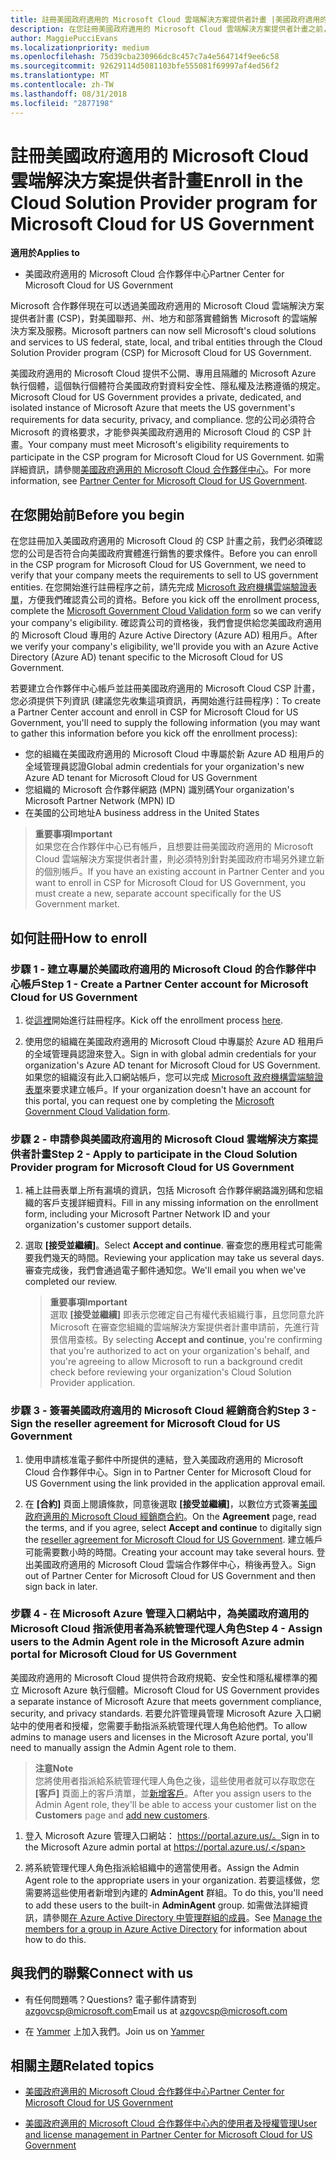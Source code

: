 ```yaml
---
title: 註冊美國政府適用的 Microsoft Cloud 雲端解決方案提供者計畫 |美國政府適用的 Microsoft Cloud 合作夥伴中心
description: 在您註冊美國政府適用的 Microsoft Cloud 雲端解決方案提供者計畫之前，請先深入了解 CSP 計畫需求。
author: MaggiePucciEvans
ms.localizationpriority: medium
ms.openlocfilehash: 75d39cba230966dc8c457c7a4e564714f9ee6c58
ms.sourcegitcommit: 92629114d5081103bfe555081f69997af4ed56f2
ms.translationtype: MT
ms.contentlocale: zh-TW
ms.lasthandoff: 08/31/2018
ms.locfileid: "2877198"
---
```

# <a name="enroll-in-the-cloud-solution-provider-program-for-microsoft-cloud-for-us-government"></a><span data-ttu-id="16a5c-103">註冊美國政府適用的 Microsoft Cloud 雲端解決方案提供者計畫</span><span class="sxs-lookup"><span data-stu-id="16a5c-103">Enroll in the Cloud Solution Provider program for Microsoft Cloud for US Government</span></span>

**<span data-ttu-id="16a5c-104">適用於</span><span class="sxs-lookup"><span data-stu-id="16a5c-104">Applies to</span></span>**

-  <span data-ttu-id="16a5c-105">美國政府適用的 Microsoft Cloud 合作夥伴中心</span><span class="sxs-lookup"><span data-stu-id="16a5c-105">Partner Center for Microsoft Cloud for US Government</span></span>

<span data-ttu-id="16a5c-106">Microsoft 合作夥伴現在可以透過美國政府適用的 Microsoft Cloud 雲端解決方案提供者計畫 (CSP)，對美國聯邦、州、地方和部落實體銷售 Microsoft 的雲端解決方案及服務。</span><span class="sxs-lookup"><span data-stu-id="16a5c-106">Microsoft partners can now sell Microsoft's cloud solutions and services to US federal, state, local, and tribal entities through the Cloud Solution Provider program (CSP) for Microsoft Cloud for US Government.</span></span> 

<span data-ttu-id="16a5c-107">美國政府適用的 Microsoft Cloud 提供不公開、專用且隔離的 Microsoft Azure 執行個體，這個執行個體符合美國政府對資料安全性、隱私權及法務遵循的規定。</span><span class="sxs-lookup"><span data-stu-id="16a5c-107">Microsoft Cloud for US Government provides a private, dedicated, and isolated instance of Microsoft Azure that meets the US government's requirements for data security, privacy, and compliance.</span></span> <span data-ttu-id="16a5c-108">您的公司必須符合 Microsoft 的資格要求，才能參與美國政府適用的 Microsoft Cloud 的 CSP 計畫。</span><span class="sxs-lookup"><span data-stu-id="16a5c-108">Your company must meet Microsoft's eligibility requirements to participate in the CSP program for Microsoft Cloud for US Government.</span></span> <span data-ttu-id="16a5c-109">如需詳細資訊，請參閱[美國政府適用的 Microsoft Cloud 合作夥伴中心](partner-center-for-microsoft-us-govt-cloud.md)。</span><span class="sxs-lookup"><span data-stu-id="16a5c-109">For more information, see [Partner Center for Microsoft Cloud for US Government](partner-center-for-microsoft-us-govt-cloud.md).</span></span>

## <a name="before-you-begin"></a><span data-ttu-id="16a5c-110">在您開始前</span><span class="sxs-lookup"><span data-stu-id="16a5c-110">Before you begin</span></span>

<span data-ttu-id="16a5c-111">在您註冊加入美國政府適用的 Microsoft Cloud 的 CSP 計畫之前，我們必須確認您的公司是否符合向美國政府實體進行銷售的要求條件。</span><span class="sxs-lookup"><span data-stu-id="16a5c-111">Before you can enroll in the CSP program for Microsoft Cloud for US Government, we need to verify that your company meets the requirements to sell to US government entities.</span></span> <span data-ttu-id="16a5c-112">在您開始進行註冊程序之前，請先完成 [Microsoft 政府機構雲端驗證表單](http://azuregov.microsoft.com/csp)，方便我們確認貴公司的資格。</span><span class="sxs-lookup"><span data-stu-id="16a5c-112">Before you kick off the enrollment process, complete the [Microsoft Government Cloud Validation form](http://azuregov.microsoft.com/csp) so we can verify your company's eligibility.</span></span> <span data-ttu-id="16a5c-113">確認貴公司的資格後，我們會提供給您美國政府適用的 Microsoft Cloud 專用的 Azure Active Directory (Azure AD) 租用戶。</span><span class="sxs-lookup"><span data-stu-id="16a5c-113">After we verify your company's eligibility, we'll provide you with an Azure Active Directory (Azure AD) tenant specific to the Microsoft Cloud for US Government.</span></span>  

<span data-ttu-id="16a5c-114">若要建立合作夥伴中心帳戶並註冊美國政府適用的 Microsoft Cloud CSP 計畫，您必須提供下列資訊 (建議您先收集這項資訊，再開始進行註冊程序)：</span><span class="sxs-lookup"><span data-stu-id="16a5c-114">To create a Partner Center account and enroll in CSP for Microsoft Cloud for US Government, you'll need to supply the following information (you may want to gather this information before you kick off the enrollment process):</span></span>

-  <span data-ttu-id="16a5c-115">您的組織在美國政府適用的 Microsoft Cloud 中專屬於新 Azure AD 租用戶的全域管理員認證</span><span class="sxs-lookup"><span data-stu-id="16a5c-115">Global admin credentials for your organization's new Azure AD tenant for Microsoft Cloud for US Government</span></span>
-  <span data-ttu-id="16a5c-116">您組織的 Microsoft 合作夥伴網路 (MPN) 識別碼</span><span class="sxs-lookup"><span data-stu-id="16a5c-116">Your organization's Microsoft Partner Network (MPN) ID</span></span> 
-  <span data-ttu-id="16a5c-117">在美國的公司地址</span><span class="sxs-lookup"><span data-stu-id="16a5c-117">A business address in the United States</span></span>

>**<span data-ttu-id="16a5c-118">重要事項</span><span class="sxs-lookup"><span data-stu-id="16a5c-118">Important</span></span>**<br>
<span data-ttu-id="16a5c-119">如果您在合作夥伴中心已有帳戶，且想要註冊美國政府適用的 Microsoft Cloud 雲端解決方案提供者計畫，則必須特別針對美國政府市場另外建立新的個別帳戶。</span><span class="sxs-lookup"><span data-stu-id="16a5c-119">If you have an existing account in Partner Center and you want to enroll in CSP for Microsoft Cloud for US Government, you must create a new, separate account specifically for the US Government market.</span></span>

## <a name="how-to-enroll"></a><span data-ttu-id="16a5c-120">如何註冊</span><span class="sxs-lookup"><span data-stu-id="16a5c-120">How to enroll</span></span> 

### <a name="step-1---create-a-partner-center-account-for-microsoft-cloud-for-us-government"></a><span data-ttu-id="16a5c-121">步驟 1 - 建立專屬於美國政府適用的 Microsoft Cloud 的合作夥伴中心帳戶</span><span class="sxs-lookup"><span data-stu-id="16a5c-121">Step 1 - Create a Partner Center account for Microsoft Cloud for US Government</span></span>

1.  <span data-ttu-id="16a5c-122">從[這裡](https://partnercenter.microsoft.com/register/resellerusgjoinnow)開始進行註冊程序。</span><span class="sxs-lookup"><span data-stu-id="16a5c-122">Kick off the enrollment process [here](https://partnercenter.microsoft.com/register/resellerusgjoinnow).</span></span> 

2.  <span data-ttu-id="16a5c-123">使用您的組織在美國政府適用的 Microsoft Cloud 中專屬於 Azure AD 租用戶的全域管理員認證來登入。</span><span class="sxs-lookup"><span data-stu-id="16a5c-123">Sign in with global admin credentials for your organization's Azure AD tenant for Microsoft Cloud for US Government.</span></span> <span data-ttu-id="16a5c-124">如果您的組織沒有此入口網站帳戶，您可以完成 [Microsoft 政府機構雲端驗證表單](http://azuregov.microsoft.com/csp)來要求建立帳戶。</span><span class="sxs-lookup"><span data-stu-id="16a5c-124">If your organization doesn't have an account for this portal, you can request one by completing the [Microsoft Government Cloud Validation form](http://azuregov.microsoft.com/csp).</span></span>


### <a name="step-2---apply-to-participate-in-the-cloud-solution-provider-program-for-microsoft-cloud-for-us-government"></a><span data-ttu-id="16a5c-125">步驟 2 - 申請參與美國政府適用的 Microsoft Cloud 雲端解決方案提供者計畫</span><span class="sxs-lookup"><span data-stu-id="16a5c-125">Step 2 - Apply to participate in the Cloud Solution Provider program for Microsoft Cloud for US Government</span></span>

1.  <span data-ttu-id="16a5c-126">補上註冊表單上所有漏填的資訊，包括 Microsoft 合作夥伴網路識別碼和您組織的客戶支援詳細資料。</span><span class="sxs-lookup"><span data-stu-id="16a5c-126">Fill in any missing information on the enrollment form, including your Microsoft Partner Network ID and your organization's customer support details.</span></span> 

2.  <span data-ttu-id="16a5c-127">選取 **\[接受並繼續\]**。</span><span class="sxs-lookup"><span data-stu-id="16a5c-127">Select **Accept and continue**.</span></span> <span data-ttu-id="16a5c-128">審查您的應用程式可能需要我們幾天的時間。</span><span class="sxs-lookup"><span data-stu-id="16a5c-128">Reviewing your application may take us several days.</span></span> <span data-ttu-id="16a5c-129">審查完成後，我們會通過電子郵件通知您。</span><span class="sxs-lookup"><span data-stu-id="16a5c-129">We'll email you when we've completed our review.</span></span>

    >**<span data-ttu-id="16a5c-130">重要事項</span><span class="sxs-lookup"><span data-stu-id="16a5c-130">Important</span></span>**<br>
    <span data-ttu-id="16a5c-131">選取 **\[接受並繼續\]** 即表示您確定自己有權代表組織行事，且您同意允許 Microsoft 在審查您組織的雲端解決方案提供者計畫申請前，先進行背景信用查核。</span><span class="sxs-lookup"><span data-stu-id="16a5c-131">By selecting **Accept and continue**, you're confirming that you're authorized to act on your organization's behalf, and you're agreeing to allow Microsoft to run a background credit check before reviewing your organization's Cloud Solution Provider application.</span></span>


### <a name="step-3---sign-the-reseller-agreement-for-microsoft-cloud-for-us-government"></a><span data-ttu-id="16a5c-132">步驟 3 - 簽署美國政府適用的 Microsoft Cloud 經銷商合約</span><span class="sxs-lookup"><span data-stu-id="16a5c-132">Step 3 - Sign the reseller agreement for Microsoft Cloud for US Government</span></span>

1. <span data-ttu-id="16a5c-133">使用申請核准電子郵件中所提供的連結，登入美國政府適用的 Microsoft Cloud 合作夥伴中心。</span><span class="sxs-lookup"><span data-stu-id="16a5c-133">Sign in to Partner Center for Microsoft Cloud for US Government using the link provided in the application approval email.</span></span> 

2. <span data-ttu-id="16a5c-134">在 **\[合約\]** 頁面上閱讀條款，同意後選取 **\[接受並繼續\]**，以數位方式簽署[美國政府適用的 Microsoft Cloud 經銷商合約](https://go.microsoft.com/fwlink/p/?linkid=843364)。</span><span class="sxs-lookup"><span data-stu-id="16a5c-134">On the **Agreement** page, read the terms, and if you agree, select **Accept and continue** to digitally sign the [reseller agreement for Microsoft Cloud for US Government](https://go.microsoft.com/fwlink/p/?linkid=843364).</span></span> <span data-ttu-id="16a5c-135">建立帳戶可能需要數小時的時間。</span><span class="sxs-lookup"><span data-stu-id="16a5c-135">Creating your account may take several hours.</span></span> <span data-ttu-id="16a5c-136">登出美國政府適用的 Microsoft Cloud 雲端合作夥伴中心，稍後再登入。</span><span class="sxs-lookup"><span data-stu-id="16a5c-136">Sign out of Partner Center for Microsoft Cloud for US Government and then sign back in later.</span></span>


### <a name="step-4---assign-users-to-the-admin-agent-role-in-the-microsoft-azure-admin-portal-for-microsoft-cloud-for-us-government"></a><span data-ttu-id="16a5c-137">步驟 4 - 在 Microsoft Azure 管理入口網站中，為美國政府適用的 Microsoft Cloud 指派使用者為系統管理代理人角色</span><span class="sxs-lookup"><span data-stu-id="16a5c-137">Step 4 - Assign users to the Admin Agent role in the Microsoft Azure admin portal for Microsoft Cloud for US Government</span></span>

<span data-ttu-id="16a5c-138">美國政府適用的 Microsoft Cloud 提供符合政府規範、安全性和隱私權標準的獨立 Microsoft Azure 執行個體。</span><span class="sxs-lookup"><span data-stu-id="16a5c-138">Microsoft Cloud for US Government provides a separate instance of Microsoft Azure that meets government compliance, security, and privacy standards.</span></span> <span data-ttu-id="16a5c-139">若要允許管理員管理 Microsoft Azure 入口網站中的使用者和授權，您需要手動指派系統管理代理人角色給他們。</span><span class="sxs-lookup"><span data-stu-id="16a5c-139">To allow admins to manage users and licenses in the Microsoft Azure portal, you'll need to manually assign the Admin Agent role to them.</span></span>

>**<span data-ttu-id="16a5c-140">注意</span><span class="sxs-lookup"><span data-stu-id="16a5c-140">Note</span></span>**<br>
<span data-ttu-id="16a5c-141">您將使用者指派給系統管理代理人角色之後，這些使用者就可以存取您在 **\[客戶\]** 頁面上的客戶清單，並[新增客戶](add-a-new-customer.md)。</span><span class="sxs-lookup"><span data-stu-id="16a5c-141">After you assign users to the Admin Agent role, they'll be able to access your customer list on the **Customers** page and [add new customers](add-a-new-customer.md).</span></span>   

1.  <span data-ttu-id="16a5c-142">登入 Microsoft Azure 管理入口網站： https://portal.azure.us/。</span><span class="sxs-lookup"><span data-stu-id="16a5c-142">Sign in to the Microsoft Azure admin portal at https://portal.azure.us/.</span></span>

2.  <span data-ttu-id="16a5c-143">將系統管理代理人角色指派給組織中的適當使用者。</span><span class="sxs-lookup"><span data-stu-id="16a5c-143">Assign the Admin Agent role to the appropriate users in your organization.</span></span> <span data-ttu-id="16a5c-144">若要這樣做，您需要將這些使用者新增到內建的 **AdminAgent** 群組。</span><span class="sxs-lookup"><span data-stu-id="16a5c-144">To do this, you'll need to add these users to the built-in **AdminAgent** group.</span></span> <span data-ttu-id="16a5c-145">如需做法詳細資訊，請參閱[在 Azure Active Directory 中管理群組的成員](https://docs.microsoft.com/azure/active-directory/active-directory-groups-members-azure-portal)。</span><span class="sxs-lookup"><span data-stu-id="16a5c-145">See [Manage the members for a group in Azure Active Directory](https://docs.microsoft.com/azure/active-directory/active-directory-groups-members-azure-portal) for information about how to do this.</span></span>
 
## <a name="connect-with-us"></a><span data-ttu-id="16a5c-146">與我們的聯繫</span><span class="sxs-lookup"><span data-stu-id="16a5c-146">Connect with us</span></span>

- <span data-ttu-id="16a5c-147">有任何問題嗎？</span><span class="sxs-lookup"><span data-stu-id="16a5c-147">Questions?</span></span> <span data-ttu-id="16a5c-148">電子郵件請寄到 azgovcsp@microsoft.com</span><span class="sxs-lookup"><span data-stu-id="16a5c-148">Email us at azgovcsp@microsoft.com</span></span>

- <span data-ttu-id="16a5c-149">在 [Yammer](https://www.yammer.com/cloudpartnercommunity/#/threads/inGroup?type=in_group&feedId=11509777&view=all) 上加入我們。</span><span class="sxs-lookup"><span data-stu-id="16a5c-149">Join us on [Yammer](https://www.yammer.com/cloudpartnercommunity/#/threads/inGroup?type=in_group&feedId=11509777&view=all)</span></span> 

## <a name="related-topics"></a><span data-ttu-id="16a5c-150">相關主題</span><span class="sxs-lookup"><span data-stu-id="16a5c-150">Related topics</span></span>

-  [<span data-ttu-id="16a5c-151">美國政府適用的 Microsoft Cloud 合作夥伴中心</span><span class="sxs-lookup"><span data-stu-id="16a5c-151">Partner Center for Microsoft Cloud for US Government</span></span>](partner-center-for-microsoft-us-govt-cloud.md)

-  [<span data-ttu-id="16a5c-152">美國政府適用的 Microsoft Cloud 合作夥伴中心內的使用者及授權管理</span><span class="sxs-lookup"><span data-stu-id="16a5c-152">User and license management in Partner Center for Microsoft Cloud for US Government</span></span>](user-management-in-partner-center-for-microsoft-us-govt-cloud.md)


